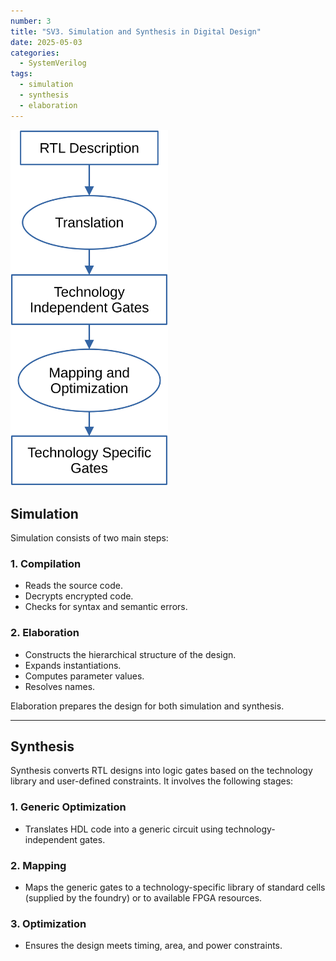```yaml
---
number: 3
title: "SV3. Simulation and Synthesis in Digital Design"
date: 2025-05-03
categories:
  - SystemVerilog
tags:
  - simulation
  - synthesis
  - elaboration
---
```





<img src="/assets/images/3- Simulation_Synthesis.png" alt="Simulation vs Synthesis" style="width: 50%;">


## Simulation

Simulation consists of two main steps:

### 1. Compilation
- Reads the source code.
- Decrypts encrypted code.
- Checks for syntax and semantic errors.

### 2. Elaboration
- Constructs the hierarchical structure of the design.
- Expands instantiations.
- Computes parameter values.
- Resolves names.

Elaboration prepares the design for both simulation and synthesis.

---

## Synthesis

Synthesis converts RTL designs into logic gates based on the technology library and user-defined constraints. It involves the following stages:

### 1. Generic Optimization
- Translates HDL code into a generic circuit using technology-independent gates.

### 2. Mapping
- Maps the generic gates to a technology-specific library of standard cells (supplied by the foundry) or to available FPGA resources.

### 3. Optimization
- Ensures the design meets timing, area, and power constraints.

